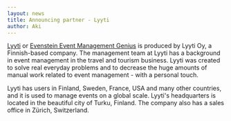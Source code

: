 ```yaml
---
layout: news
title: Announcing partner - Lyyti
author: Aki
---
```


[Lyyti](http://www.lyyti.fi/) or [Evenstein Event Management Genius](http://www.evenstein.com/) is produced by Lyyti Oy, a Finnish-based company. The management team at Lyyti has a background in event management in the travel and tourism business. Lyyti was created to solve real everyday problems and to decrease the huge amounts of manual work related to event management - with a personal touch.

Lyyti has users in Finland, Sweden, France, USA and many other countries, and it is used to manage events on a global scale. Lyyti's headquarters is located in the beautiful city of Turku, Finland. The company also has a sales office in Zürich, Switzerland.